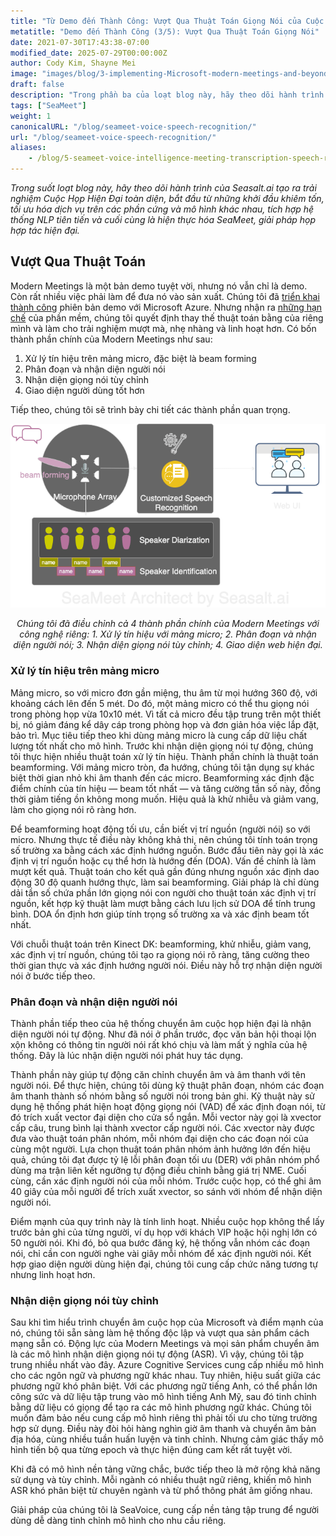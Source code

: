 ```yaml
---
title: "Từ Demo đến Thành Công: Vượt Qua Thuật Toán Giọng Nói của Cuộc Họp Hiện Đại (3/5)"
metatitle: "Demo đến Thành Công (3/5): Vượt Qua Thuật Toán Giọng Nói"
date: 2021-07-30T17:43:38-07:00
modified_date: 2025-07-29T00:00:00Z
author: Cody Kim, Shayne Mei
image: "images/blog/3-implementing-Microsoft-modern-meetings-and-beyond/SeaMeet animation.gif"
draft: false
description: "Trong phần ba của loạt blog này, hãy theo dõi hành trình của Seasalt.ai tạo ra SeaMeet, giải pháp họp hiện đại hợp tác."
tags: ["SeaMeet"]
weight: 1  
canonicalURL: "/blog/seameet-voice-speech-recognition/"
url: "/blog/seameet-voice-speech-recognition/"
aliases:
    - /blog/5-seameet-voice-intelligence-meeting-transcription-speech-recognition-algorithm-of-modern-meeting/
---
```


*Trong suốt loạt blog này, hãy theo dõi hành trình của Seasalt.ai tạo ra trải nghiệm Cuộc Họp Hiện Đại toàn diện, bắt đầu từ những khởi đầu khiêm tốn, tối ưu hóa dịch vụ trên các phần cứng và mô hình khác nhau, tích hợp hệ thống NLP tiên tiến và cuối cùng là hiện thực hóa SeaMeet, giải pháp họp hợp tác hiện đại.*

## Vượt Qua Thuật Toán
Modern Meetings là một bản demo tuyệt vời, nhưng nó vẫn chỉ là demo. Còn rất nhiều việc phải làm để đưa nó vào sản xuất. Chúng tôi đã [triển khai thành công](https://seasalt.ai/blog/5-seameet-voice-transcription-speech-recognition-algorithm/) phiên bản demo với Microsoft Azure. Nhưng nhận ra [những hạn chế](https://seasalt.ai/blog/5-seameet-voice-transcription-speech-recognition-algorithm/) của phần mềm, chúng tôi quyết định thay thế thuật toán bằng của riêng mình và làm cho trải nghiệm mượt mà, nhẹ nhàng và linh hoạt hơn.
Có bốn thành phần chính của Modern Meetings như sau:

1. Xử lý tín hiệu trên mảng micro, đặc biệt là beam forming
2. Phân đoạn và nhận diện người nói
3. Nhận diện giọng nói tùy chỉnh
4. Giao diện người dùng tốt hơn

Tiếp theo, chúng tôi sẽ trình bày chi tiết các thành phần quan trọng.

<center>
<img src="/images/blog/5-seameet-voice-intelligence-meeting-transcription-speech-recognition-algorithm-of-modern-meeting/tech-stack.png" alt="SeaMeet architect with 4 major components"/>

*Chúng tôi đã điều chỉnh cả 4 thành phần chính của Modern Meetings với công nghệ riêng: 1. Xử lý tín hiệu với mảng micro; 2. Phân đoạn và nhận diện người nói; 3. Nhận diện giọng nói tùy chỉnh; 4. Giao diện web hiện đại.*
</center>

### Xử lý tín hiệu trên mảng micro
Mảng micro, so với micro đơn gần miệng, thu âm từ mọi hướng 360 độ, với khoảng cách lên đến 5 mét. Do đó, một mảng micro có thể thu giọng nói trong phòng họp vừa 10x10 mét. Vì tất cả micro đều tập trung trên một thiết bị, nó giảm đáng kể dây cáp trong phòng họp và đơn giản hóa việc lắp đặt, bảo trì.
Mục tiêu tiếp theo khi dùng mảng micro là cung cấp dữ liệu chất lượng tốt nhất cho mô hình. Trước khi nhận diện giọng nói tự động, chúng tôi thực hiện nhiều thuật toán xử lý tín hiệu. Thành phần chính là thuật toán beamforming. Với mảng micro tròn, đa hướng, chúng tôi tận dụng sự khác biệt thời gian nhỏ khi âm thanh đến các micro. Beamforming xác định đặc điểm chính của tín hiệu — beam tốt nhất — và tăng cường tần số này, đồng thời giảm tiếng ồn không mong muốn. Hiệu quả là khử nhiễu và giảm vang, làm cho giọng nói rõ ràng hơn.

Để beamforming hoạt động tối ưu, cần biết vị trí nguồn (người nói) so với micro. Nhưng thực tế điều này không khả thi, nên chúng tôi tính toán trọng số trường xa bằng cách xác định hướng nguồn. Bước đầu tiên này gọi là xác định vị trí nguồn hoặc cụ thể hơn là hướng đến (DOA). Vấn đề chính là làm mượt kết quả. Thuật toán cho kết quả gần đúng nhưng nguồn xác định dao động 30 độ quanh hướng thực, làm sai beamforming. Giải pháp là chỉ dùng dải tần số chứa phần lớn giọng nói con người cho thuật toán xác định vị trí nguồn, kết hợp kỹ thuật làm mượt bằng cách lưu lịch sử DOA để tính trung bình. DOA ổn định hơn giúp tính trọng số trường xa và xác định beam tốt nhất.

Với chuỗi thuật toán trên Kinect DK: beamforming, khử nhiễu, giảm vang, xác định vị trí nguồn, chúng tôi tạo ra giọng nói rõ ràng, tăng cường theo thời gian thực và xác định hướng người nói. Điều này hỗ trợ nhận diện người nói ở bước tiếp theo.

### Phân đoạn và nhận diện người nói

Thành phần tiếp theo của hệ thống chuyển âm cuộc họp hiện đại là nhận diện người nói tự động. Như đã nói ở phần trước, đọc văn bản hội thoại lộn xộn không có thông tin người nói rất khó chịu và làm mất ý nghĩa của hệ thống. Đây là lúc nhận diện người nói phát huy tác dụng.

Thành phần này giúp tự động căn chỉnh chuyển âm và âm thanh với tên người nói. Để thực hiện, chúng tôi dùng kỹ thuật phân đoạn, nhóm các đoạn âm thanh thành số nhóm bằng số người nói trong bản ghi. Kỹ thuật này sử dụng hệ thống phát hiện hoạt động giọng nói (VAD) để xác định đoạn nói, từ đó trích xuất vector đại diện cho cửa sổ ngắn. Mỗi vector này gọi là xvector cấp câu, trung bình lại thành xvector cấp người nói. Các xvector này được đưa vào thuật toán phân nhóm, mỗi nhóm đại diện cho các đoạn nói của cùng một người. Lựa chọn thuật toán phân nhóm ảnh hưởng lớn đến hiệu quả, chúng tôi đạt được tỷ lệ lỗi phân đoạn tối ưu (DER) với phân nhóm phổ dùng ma trận liên kết ngưỡng tự động điều chỉnh bằng giá trị NME. Cuối cùng, cần xác định người nói của mỗi nhóm. Trước cuộc họp, có thể ghi âm 40 giây của mỗi người để trích xuất xvector, so sánh với nhóm để nhận diện người nói.

Điểm mạnh của quy trình này là tính linh hoạt. Nhiều cuộc họp không thể lấy trước bản ghi của từng người, ví dụ họp với khách VIP hoặc hội nghị lớn có 50 người nói. Khi đó, bỏ qua bước đăng ký, hệ thống vẫn nhóm các đoạn nói, chỉ cần con người nghe vài giây mỗi nhóm để xác định người nói. Kết hợp giao diện người dùng hiện đại, chúng tôi cung cấp chức năng tương tự nhưng linh hoạt hơn.

### Nhận diện giọng nói tùy chỉnh

Sau khi tìm hiểu trình chuyển âm cuộc họp của Microsoft và điểm mạnh của nó, chúng tôi sẵn sàng làm hệ thống độc lập và vượt qua sản phẩm cách mạng sẵn có. Động lực của Modern Meetings và mọi sản phẩm chuyển âm là các mô hình nhận diện giọng nói tự động (ASR). Vì vậy, chúng tôi tập trung nhiều nhất vào đây.
Azure Cognitive Services cung cấp nhiều mô hình cho các ngôn ngữ và phương ngữ khác nhau. Tuy nhiên, hiệu suất giữa các phương ngữ khó phân biệt. Với các phương ngữ tiếng Anh, có thể phần lớn công sức và dữ liệu tập trung vào mô hình tiếng Anh Mỹ, sau đó tinh chỉnh bằng dữ liệu có giọng để tạo ra các mô hình phương ngữ khác. Chúng tôi muốn đảm bảo nếu cung cấp mô hình riêng thì phải tối ưu cho từng trường hợp sử dụng. Điều này đòi hỏi hàng nghìn giờ âm thanh và chuyển âm bản địa hóa, cùng nhiều tuần huấn luyện và tinh chỉnh. Nhưng cảm giác thấy mô hình tiến bộ qua từng epoch và thực hiện đúng cam kết rất tuyệt vời.

Khi đã có mô hình nền tảng vững chắc, bước tiếp theo là mở rộng khả năng sử dụng và tùy chỉnh. Mỗi ngành có nhiều thuật ngữ riêng, khiến mô hình ASR khó phân biệt từ chuyên ngành và từ phổ thông phát âm giống nhau.

Giải pháp của chúng tôi là SeaVoice, cung cấp nền tảng tập trung để người dùng dễ dàng tinh chỉnh mô hình cho nhu cầu riêng.
